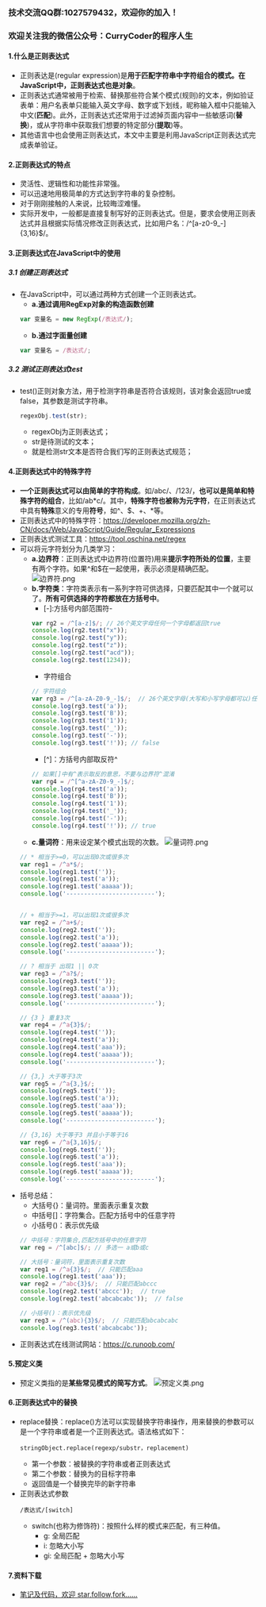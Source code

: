 ### 技术交流QQ群:1027579432，欢迎你的加入！
### 欢迎关注我的微信公众号：CurryCoder的程序人生

#### 1.什么是正则表达式
- 正则表达是(regular expression)是**用于匹配字符串中字符组合的模式。在JavaScript中，正则表达式也是对象**。
- 正则表达式通常被用于检索、替换那些符合某个模式(规则)的文本，例如验证表单：用户名表单只能输入英文字母、数字或下划线，昵称输入框中只能输入中文(**匹配**)。此外，正则表达式还常用于过滤掉页面内容中一些敏感词(**替换**)，或从字符串中获取我们想要的特定部分(**提取**)等。
- 其他语言中也会使用正则表达式，本文中主要是利用JavaScript正则表达式完成表单验证。

#### 2.正则表达式的特点
- 灵活性、逻辑性和功能性非常强。
- 可以迅速地用极简单的方式达到字符串的复杂控制。
- 对于刚刚接触的人来说，比较晦涩难懂。
- 实际开发中，一般都是直接复制写好的正则表达式。但是，要求会使用正则表达式并且根据实际情况修改正则表达式，比如用户名：/^[a-z0-9_-]{3,16}$/。

#### 3.正则表达式在JavaScript中的使用

##### 3.1 创建正则表达式
- 在JavaScript中，可以通过两种方式创建一个正则表达式。
    - **a.通过调用RegExp对象的构造函数创建**
    ```javascript
    var 变量名 = new RegExp(/表达式/);
    ```
    - **b.通过字面量创建**
    ```javascript
    var 变量名 = /表达式/;
    ```

##### 3.2 测试正则表达式test
- test()正则对象方法，用于检测字符串是否符合该规则，该对象会返回true或false，其参数是测试字符串。
    ```javascript
    regexObj.test(str);
    ```
    - regexObj为正则表达式；
    - str是待测试的文本；
    - 就是检测str文本是否符合我们写的正则表达式规范；

#### 4.正则表达式中的特殊字符
- **一个正则表达式可以由简单的字符构成**。如/abc/、/123/，**也可以是简单和特殊字符的组合**，比如/ab\*c/。其中，**特殊字符也被称为元字符**，在正则表达式中具有**特殊**意义的专用**符号**，如^、$、+、\*等。
- 正则表达式中的特殊字符：https://developer.mozilla.org/zh-CN/docs/Web/JavaScript/Guide/Regular_Expressions
- 正则表达式测试工具：https://tool.oschina.net/regex
- 可以将元字符划分为几类学习：
    - **a.边界符**：正则表达式中边界符(位置符)用来**提示字符所处的位置**，主要有两个字符。如果^和$在一起使用，表示必须是精确匹配。
    ![边界符.png](https://upload-images.jianshu.io/upload_images/13407176-6c4b36c0341274a4.png?imageMogr2/auto-orient/strip%7CimageView2/2/w/1240)
    - **b.字符类**：字符类表示有一系列字符可供选择，只要匹配其中一个就可以了。**所有可供选择的字符都放在方括号中**。
        - \[-\]:方括号内部范围符\-
        ```javascript
        var rg2 = /^[a-z]$/; // 26个英文字母任何一个字母都返回true
        console.log(rg2.test("x"));
        console.log(rg2.test("y"));
        console.log(rg2.test("z"));
        console.log(rg2.test("acd"));
        console.log(rg2.test(1234));
        ```
        - 字符组合
        ```javascript
        // 字符组合
        var rg3 = /^[a-zA-Z0-9_-]$/;  // 26个英文字母(大写和小写字母都可以)任何一个字母都返回true
        console.log(rg3.test('a'));
        console.log(rg3.test('B'));
        console.log(rg3.test('1'));
        console.log(rg3.test('_'));
        console.log(rg3.test('-'));
        console.log(rg3.test('!')); // false
        ```
        - [^]：方括号内部取反符^
        ```javascript
        // 如果[]中有^表示取反的意思，不要与边界符^混淆
        var rg4 = /^[^a-zA-Z0-9_-]$/;
        console.log(rg4.test('a'));
        console.log(rg4.test('B'));
        console.log(rg4.test('1'));
        console.log(rg4.test('_'));
        console.log(rg4.test('-'));
        console.log(rg4.test('!')); // true
        ```
    - **c.量词符**：用来设定某个模式出现的次数。
    ![量词符.png](https://upload-images.jianshu.io/upload_images/13407176-d712a7399efb9a72.png?imageMogr2/auto-orient/strip%7CimageView2/2/w/1240)
    ```javascript
    // * 相当于>=0，可以出现0次或很多次
    var reg1 = /^a*$/;
    console.log(reg1.test(''));
    console.log(reg1.test('a'));
    console.log(reg1.test('aaaaa'));
    console.log('-------------------------');
    
    
    // + 相当于>=1，可以出现1次或很多次
    var reg2 = /^a+$/;
    console.log(reg2.test(''));
    console.log(reg2.test('a'));
    console.log(reg2.test('aaaaa'));
    console.log('-------------------------');

    // ? 相当于 出现1 || 0次
    var reg3 = /^a?$/;
    console.log(reg3.test(''));
    console.log(reg3.test('a'));
    console.log(reg3.test('aaaaa'));
    console.log('-------------------------');

    // {3 } 重复3次
    var reg4 = /^a{3}$/;
    console.log(reg4.test(''));
    console.log(reg4.test('a'));
    console.log(reg4.test('aaa'));
    console.log(reg4.test('aaaaa'));
    console.log('-------------------------');

    // {3,} 大于等于3次
    var reg5 = /^a{3,}$/;
    console.log(reg5.test(''));
    console.log(reg5.test('a'));
    console.log(reg5.test('aaa'));
    console.log(reg5.test('aaaaa'));
    console.log('-------------------------');

    // {3,16} 大于等于3 并且小于等于16
    var reg6 = /^a{3,16}$/;
    console.log(reg6.test(''));
    console.log(reg6.test('a'));
    console.log(reg6.test('aaa'));
    console.log(reg6.test('aaaaa'));
    console.log('-------------------------');
    ```
- 括号总结：
    - 大括号{}：量词符。里面表示重复次数
    - 中括号[]：字符集合。匹配方括号中的任意字符
    - 小括号()：表示优先级
    ```javascript
    // 中括号：字符集合,匹配方括号中的任意字符
    var reg = /^[abc]$/; // 多选一 a或b或c

    // 大括号：量词符，里面表示重复次数
    var reg1 = /^a{3}$/;  // 只能匹配aaa
    console.log(reg1.test('aaa'));
    var reg2 = /^abc{3}$/;  // 只能匹配abccc
    console.log(reg2.test('abccc'));  // true
    console.log(reg2.test('abcabcabc'));  // false

    // 小括号()：表示优先级
    var reg3 = /^(abc){3}$/;  // 只能匹配abcabcabc
    console.log(reg3.test('abcabcabc'));
    ```
- 正则表达式在线测试网站：https://c.runoob.com/

#### 5.预定义类
- 预定义类指的是**某些常见模式的简写方式**。
![预定义类.png](https://upload-images.jianshu.io/upload_images/13407176-1f5a9fadfa1d93ad.png?imageMogr2/auto-orient/strip%7CimageView2/2/w/1240)

#### 6.正则表达式中的替换
- replace替换：replace()方法可以实现替换字符串操作，用来替换的参数可以是一个字符串或者是一个正则表达式。语法格式如下：
    ```
    stringObject.replace(regexp/substr，replacement)
    ```
    - 第一个参数：被替换的字符串或者正则表达式
    - 第二个参数：替换为的目标字符串
    - 返回值是一个替换完毕的新字符串
- 正则表达式参数
    ```
    /表达式/[switch]
    ```
    - switch(也称为修饰符)：按照什么样的模式来匹配，有三种值。
        - g: 全局匹配
        - i: 忽略大小写
        - gi: 全局匹配 + 忽略大小写
        
#### 7.资料下载
- [笔记及代码，欢迎 star,follow,fork......](https://github.com/cdlwhm1217096231/HTML_CSS_JavaScript/tree/master/JavaScript)
